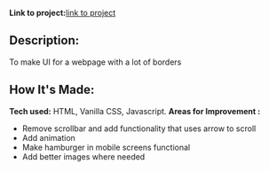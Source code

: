 **Link to project:**[link to project](https://profound-chaja-b22bbe.netlify.app/)

## Description:
To make UI for a webpage with a lot of borders
## How It's Made:
**Tech used:** HTML, Vanilla CSS, Javascript.
**Areas for Improvement :**
<ul>
  <li> Remove scrollbar and add functionality that uses arrow to scroll</li>
  <li> Add animation</li>
  <li> Make hamburger in mobile screens functional</li>
  <li> Add better images where needed</li>
</ul>
